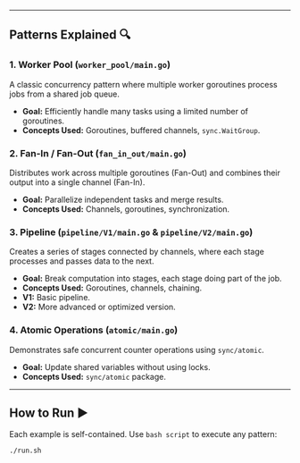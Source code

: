
---

## Patterns Explained 🔍

### 1. **Worker Pool** (`worker_pool/main.go`)
A classic concurrency pattern where multiple worker goroutines process jobs from a shared job queue.

- **Goal:** Efficiently handle many tasks using a limited number of goroutines.
- **Concepts Used:** Goroutines, buffered channels, `sync.WaitGroup`.

### 2. **Fan-In / Fan-Out** (`fan_in_out/main.go`)
Distributes work across multiple goroutines (Fan-Out) and combines their output into a single channel (Fan-In).

- **Goal:** Parallelize independent tasks and merge results.
- **Concepts Used:** Channels, goroutines, synchronization.

### 3. **Pipeline** (`pipeline/V1/main.go` & `pipeline/V2/main.go`)
Creates a series of stages connected by channels, where each stage processes and passes data to the next.

- **Goal:** Break computation into stages, each stage doing part of the job.
- **Concepts Used:** Goroutines, channels, chaining.
- **V1:** Basic pipeline.
- **V2:** More advanced or optimized version.

### 4. **Atomic Operations** (`atomic/main.go`)
Demonstrates safe concurrent counter operations using `sync/atomic`.

- **Goal:** Update shared variables without using locks.
- **Concepts Used:** `sync/atomic` package.

---

## How to Run ▶️

Each example is self-contained. Use `bash script` to execute any pattern:

```bash
./run.sh
